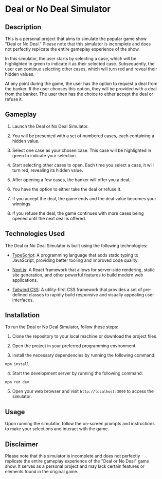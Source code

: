 # Deal or No Deal Simulator

## Description

This is a personal project that aims to simulate the popular game show "Deal or No Deal." Please note that this simulator is incomplete and does not perfectly replicate the entire gameplay experience of the show.

In this simulator, the user starts by selecting a case, which will be highlighted in green to indicate it as their selected case. Subsequently, the user can continue selecting other cases, which will turn red and reveal their hidden values.

At any point during the game, the user has the option to request a deal from the banker. If the user chooses this option, they will be provided with a deal from the banker. The user then has the choice to either accept the deal or refuse it.

## Gameplay

1. Launch the Deal or No Deal Simulator.

2. You will be presented with a set of numbered cases, each containing a hidden value.

3. Select one case as your chosen case. This case will be highlighted in green to indicate your selection.

4. Start selecting other cases to open. Each time you select a case, it will turn red, revealing its hidden value.

5. After opening a few cases, the banker will offer you a deal.

6. You have the option to either take the deal or refuse it.

7. If you accept the deal, the game ends and the deal value becomes your winnings.

8. If you refuse the deal, the game continues with more cases being opened until the next deal is offered.

## Technologies Used

The Deal or No Deal Simulator is built using the following technologies:

- [TypeScript](https://www.typescriptlang.org/): A programming language that adds static typing to JavaScript, providing better tooling and improved code quality.

- [Next.js](https://nextjs.org/): A React framework that allows for server-side rendering, static site generation, and other powerful features to build modern web applications.

- [Tailwind CSS](https://tailwindcss.com/): A utility-first CSS framework that provides a set of pre-defined classes to rapidly build responsive and visually appealing user interfaces.

## Installation

To run the Deal or No Deal Simulator, follow these steps:

1. Clone the repository to your local machine or download the project files.

2. Open the project in your preferred programming environment.

3. Install the necessary dependencies by running the following command:

```
npm install
```

4. Start the development server by running the following command:

```
npm run dev
```

5. Open your web browser and visit `http://localhost:3000` to access the simulator.

## Usage

Upon running the simulator, follow the on-screen prompts and instructions to make your selections and interact with the game.

## Disclaimer

Please note that this simulator is incomplete and does not perfectly replicate the entire gameplay experience of the "Deal or No Deal" game show. It serves as a personal project and may lack certain features or elements found in the original game.